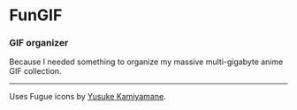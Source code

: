 # FunGIF
### GIF organizer

Because I needed something to organize my massive multi-gigabyte anime GIF collection.

---

Uses Fugue icons by [Yusuke Kamiyamane](http://p.yusukekamiyamane.com/).